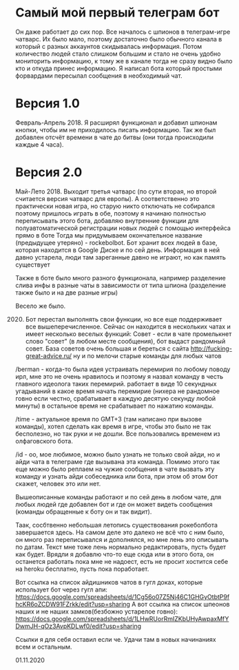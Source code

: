 # Самый мой первый телеграм бот
Он даже работает до сих пор. Все началось с шпионов в телеграм-игре чатварс. Их было мало, поэтому достаточно было обычного канала в который с разных аккаунтов скидывалась информация.
Потом количество людей стало слишком большим и стало не очень удобно мониторить информацию, к тому же в канале тогда не сразу видно было кто и откуда принес информацию.
Я написал бота который простыми форвардами пересылал сообщения в необходимый чат.

# Версия 1.0
Февраль-Апрель 2018. Я расширял функционал и добавил шпионам кнопки, чтобы им не приходилось писать информацию. Так же был добавлен отсчёт времени в чате до битвы (они тогда происходили каждые 4 часа).

# Версия 2.0
Май-Лето 2018. Выходит третья чатварс (по сути вторая, но второй считается версия чатварс для европы). А соответственно это практически новая игра, но старую никто отключать не собирался
поэтому пришлось играть в обе, поэтому я начинаю полностью переписывать этого бота, добавляю внутренние функции для полуавтоматической регистрации новых людей с помощью интерфейса прямо в боте
Тогда мы придумываем окончательное название (предыдущее утеряно) - rockebolbot.
Бот хранит всех людей в базе, которая находится в Google Диске и по сей день. Информация в ней давно устарела, люди там зареганные давно не играют, но как память существует

Также в боте было много разного функционала, например разделение слива инфы в разные чаты в зависимости от типа шпиона (разделение также было и на две разные игры)

Весело же было.

2020. Бот перестал выполнять свои функции, но все еще поддерживает все вышеперечисленное. Сейчас он находится в нескольких чатах и имеет несколько веселых функций:
Совет - если в чате промелькнет слово "совет" (в любом месте сообщения), бот выдаст рандомный совет. База советов очень большая и береться с сайта http://fucking-great-advice.ru/
ну и по мелочи старые команды для любых чатов

/berman - когда-то была идея устраивать перемирия по любому поводу ирл, мне это не очень нравилось и поэтому я назвал команду в честь главного идеолога таких перемирий.
работает в виде 10 секундных угадываний в какое время начать перемирие (нихера не рандомное говно если честно, срабатывает в каждую десятую секунду любой минуты) в остальное время не срабатывает по нажатию команды.

/time - актуальное время по GMT+3 (там написано при вызове команды), хотел сделать как время в игре, чтобы это было не так бесполезно, но так руки и не дошли. Все пользовались временем из олфаговского бота.

/id - оо, мое любимое, можно было узнать не только свой айди, но и айди чата в телеграме где вызывана эта команда.
Помимо этого так еще можно было реплаем на чужие сообщения в чате вызвать эту команду и узнать айди собеседника или бота, при этом об этом бот скажет, человек это или нет.

Вышеописанные команды работают и по сей день в любом чате, для любых людей где добавлен бот и где он может видеть сообщения (команды обращенные к боту он и так видит).


Таак, сосбтвенно небольшая летопись существования рокеболбота завершается здесь. На самом деле это далеко не всё что с ним было, он много раз переписывался и дополнялся, но мне лень это описывать по датам.
Текст мне тоже лень нормально редактировать, пусть будет как будет. Врядли я добавлю что-то еще сюда или в этого бота, он останется работать пока мне не надоест, есть не просит
хостится себе на heroku бесплатно, пусть пока поработает.

Вот ссылка на список айдишников чатов в гугл доках, которые использует бот через гугл апи: https://docs.google.com/spreadsheets/d/1Cg56o07Z5Nj46C1GHGyOtbtP9fhcKR6oZCDW91FZrkk/edit?usp=sharing
А вот ссылка на список шпеонов наших и не наших замков(безбожно устарелое говно): https://docs.google.com/spreadsheets/d/1LHwRUorRmIZKbUHyAwpaxMfYDwmJH-qOz3AvpKDLwf0/edit?usp=sharing

Ссылки я для себя оставил если че. Удачи там в новых начинаниях всем и остальным.

01.11.2020
